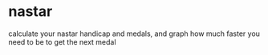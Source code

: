# nastar
calculate your nastar handicap and medals, and graph how much faster you need to be to get the next medal
